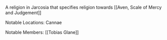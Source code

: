A religion in Jarcosia that specifies religion towards [[Aven, Scale of Mercy and Judgement]]


Notable Locations:
Cannae

Notable Members:
[[Tobias Glane]]